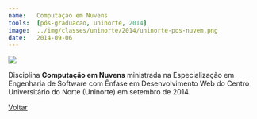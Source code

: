 ```yaml
---
name:  	Computação em Nuvens
tools: 	[pós-graduacao, uninorte, 2014]
image: 	../img/classes/uninorte/2014/uninorte-pos-nuvem.png
date: 	2014-09-06
---
```


![](../img/classes/uninorte/2014/uninorte-pos-nuvem.png)

Disciplina **Computação em Nuvens** ministrada na Especialização em Engenharia de Software com Ênfase em Desenvolvimento Web do Centro Universitário do Norte (Uninorte) em setembro de 2014.

<p class="text-center">
	<a class="btn btn-outline-primary mt-1" href="{{ site.baseurl }}/classes/">Voltar</a>
</p>